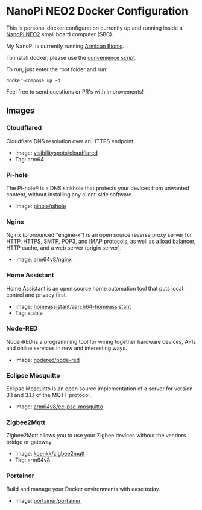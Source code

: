 # NanoPi NEO2 Docker Configuration

This is personal docker configuration currently up and running inside a [NanoPi NEO2](https://www.friendlyarm.com/index.php?route=product/product&product_id=180) small board computer (SBC).

My NanoPI is currently running [Armbian Bionic](https://www.armbian.com/nanopi-neo-2/).

To install docker, please use the [convenience script](https://docs.docker.com/install/linux/docker-ce/ubuntu/#install-using-the-convenience-script).

To run, just enter the root folder and run:

```
docker-compose up -d
```

Feel free to send questions or PR's with improvements!

## Images

### Cloudflared

Cloudflare DNS resolution over an HTTPS endpoint.

* Image: [visibilityspots/cloudflared](https://hub.docker.com/r/visibilityspots/cloudflared)
* Tag: arm64

### Pi-hole

The Pi-hole® is a DNS sinkhole that protects your devices from unwanted content, without installing any client-side software.

* Image: [pihole/pihole](https://hub.docker.com/r/pihole/pihole)

### Nginx

Nginx (pronounced "engine-x") is an open source reverse proxy server for HTTP, HTTPS, SMTP, POP3, and IMAP protocols, as well as a load balancer, HTTP cache, and a web server (origin server).

* Image: [arm64v8/nginx](https://hub.docker.com/r/arm64v8/nginx)

### Home Assistant

Home Assistant is an open source home automation tool that puts local control and privacy first.

* Image: [homeassistant/aarch64-homeassistant](https://hub.docker.com/r/homeassistant/aarch64-homeassistant)
* Tag: stable

### Node-RED

Node-RED is a programming tool for wiring together hardware devices, APIs and online services in new and interesting ways.

* Image: [nodered/node-red](https://hub.docker.com/r/nodered/node-red)

### Eclipse Mosquitto

Eclipse Mosquitto is an open source implementation of a server for version 3.1 and 3.1.1 of the MQTT protocol.

* Image: [arm64v8/eclipse-mosquitto](https://hub.docker.com/r/arm64v8/eclipse-mosquitto)

### Zigbee2Mqtt

Zigbee2Mqtt allows you to use your Zigbee devices without the vendors bridge or gateway.

* Image: [koenkk/zigbee2mqtt](https://hub.docker.com/r/koenkk/zigbee2mqtt)
* Tag: arm64v8

### Portainer

Build and manage your Docker environments with ease today.

* Image: [portainer/portainer](https://hub.docker.com/r/portainer/portainer)
